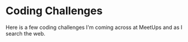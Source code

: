 # Coding Challenges

Here is a few coding challenges I'm coming across at MeetUps and as I search the web.

